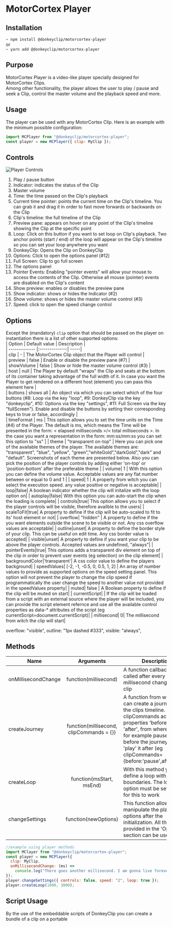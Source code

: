 # MotorCortex Player

## Installation

`~ npm install @donkeyclip/motorcortex-player`  
or  
`~ yarn add @donkeyclip/motorcortex-player`

## Purpose

MotorCortex Player is a video-like player specially designed for MotorCortex Clips.  
Among other functionality, the player allows the user to play / pause and seek a Clip, control the master volume and the playback speed and more.

## Usage

The player can be used with any MotorCortex Clip. Here is an example with the minimum possible configuration:

```javascript
import MCPlayer from "@donkeyclip/motorcortex-player";
const player = new MCPlayer({ clip: MyClip });
```

## Controls

![Player Controls](https://donkey-spaces.ams3.digitaloceanspaces.com/assets/motorcortex-player/teo-player-numbers.png)

1. Play / pause button
2. Indicator: indicates the status of the Clip
3. Master volume
4. Time: the time passed on the Clip's playback
5. Current time pointer: points the current time on the Clip's timeline. You can grab it and drag it in order to fast move forwards or backwards on the Clip
6. Clip's timeline: the full timeline of the Clip
7. Preview pane: appears on hover on any point of the Clip's timeline showing the Clip at the specific point
8. Loop: Click on this button if you want to set loop on Clip's playback. Two anchor points (start / end) of the loop will appear on the Clip's timeline so you can set your loop anywhere you want
9. DonkeyClip: Opens the Clip on DonkeyClip
10. Options: Click to open the options panel (#12)
11. Full Screen: Clip to go full screen
12. The options panel
13. Pointer Events: Enabling "pointer events" will allow your mouse to access the contents of the Clip. Otherwise all mouse (pointer) events are disabled on the Clip's content
14. Show preview: enables or disables the preview pane
15. Show indicator: shows or hides the Indicator (#2)
16. Show volume: shows or hides the master volume control (#3)
17. Speed: click to open the speed change control

## Options

Except the (mandatory) `clip` option that should be passed on the player on instantiation there is a list of other supported options:  
| Option | Default value | Description |  
| ------------- |:-------------:| -----|  
| clip | - | The MotorCortex Clip object that the Player will control |  
| preview | false | Enable or disable the preview pane (#7) |  
| showVolume | false | Show or hide the master volume control (#3) |  
| host | null | The Player by default "wraps" the Clip and seats at the bottom of its container taking advantage of the full width of it. In case you want the Player to get rendered on a different host (element) you can pass this element here |  
| buttons | shows all | An object via which you can select which of the four buttons (#8: Loop via the key "loop", #9: DonkeyClip via the key "donkeyclip", #10: Options via the key "settings", #11: Full Screen via the key "fullScreen"). Enable and disable the buttons by setting their corresponding keys to true or false, accordingly |  
| timeFormat | ms | This option allows you to set the time units on the Time (#4) of the Player. The default is ms, which means the Time will be presented in the form: < elapsed milliseconds >/< total milliseconds >. In the case you want a representation in the form: mm:ss/mm:ss you can set this option to "ss" |
| theme | "transparent on-top" | Here you can pick one of the available themes of the player. The available themes are: "transparent", "blue", "yellow", "green","whiteGold","darkGold","dark" and "default". Screenshots of each theme are presented below. Also you can pick the position of the player controls by adding either 'on-top' or 'position-bottom' after the preferable theme |
| volume| 1 | With this option you can define the volume value. Acceptable values are any flat number between or equal to 0 and 1 |
| speed| 1 | A property from witch you can select the execution speed. any value positive or negative is acceptable|
| loop|false| A boolean indicator whether the clip will initalize with the loop option on|
| autoplay|false| With this option you can auto-start the clip when the loading is complete|
| controls|true| This option allows you to select if the player controls will be visible, therefore availble to the users|
| scaleToFit|true| A property to define if the clip will be auto-scaled to fit to its' host element or not|
| overflow| "hidden" | A property to define if the you want elements outside the scene to be visible or not. Any css overflow values are acceptable|
| outline|unset| A property to define the border style of your clip. This can be useful on edit time. Any css border value is accepted|
| visible|unset| A property to define if you want your clip to be above the player controls. Accepted values are undefined, "always"|
| pointerEvents|true| This options adds a transparent div element on top of the clip in order to prevent user events (eg selection) on the clip element|
| backgroundColor|'transparent'| A css color value to define the players background|
| speedValues| [-2, -1, -0.5, 0, 0.5, 1, 2] | An array of number values to provide as supported options on the speed setting panel. This option will not prevent the player to change the clip speed if programmatically the user change the speed to another value not provided in the speedValues property|
| muted| false | A Boolean property to define if the clip will be muted on start|
| currentScript| <script></script>| If the clip will be loaded from a script with an external source where the player will be included, you can provide the script element refernce and use all the available control properties as data-\* attributes of the script (eg currentScript=document.currentScript)|
| millisecond| 0| The millisecond from witch the clip will start|

overflow: "visible",
outline: "1px dashed #333",
visible: "always",

## Methods

| Name                |                Arguments                 | Description                                                                                                                                                                                                                                                               |
| ------------------- | :--------------------------------------: | ------------------------------------------------------------------------------------------------------------------------------------------------------------------------------------------------------------------------------------------------------------------------- |
| onMillisecondChange |          function(millisecond)           | A function callback to be called after every millisecond change of the clip                                                                                                                                                                                               |
| createJourney       | function(millisecond, clipCommands = {}) | A function from witch you can create a journey over the clips timeline. The clipCommands accepts the properties 'before' and 'after', from where you can for example pause the clip before the journey and 'play' it after (eg clipCommands={before:'pause',after:'play'} |
| createLoop          |         function(msStart, msEnd)         | With this method your can define a loop with boundaries. The loop option must be set to true for this to work                                                                                                                                                             |
| changeSettings      |           function(newOptions)           | This function allows you to manipulate the player options after the initialization. All the options provided in the 'Options' section can be used here                                                                                                                    |

```javascript
//example using player methods
import MClayer from "@donkeyclip/motorcortex-player";
const player = new MCPlayer({
  clip: MyClip,
  onMillisecondChange: (ms) =>
    console.log("There goes another millisecond. I am gonna live forever"),
});
player.changeSettings({ controls: false, speed: "2", loop: true });
player.createLoop(1000, 3000);
```

## Script Usage

By the use of the embeddable scripts of DonkeyClip you can create a bundle of a clip on a portable <script> that can be placed anywhere inside any html page. This script not only builds the clip but also wrapps it, out of the box, with this player.
Here's a typical use of an embeddable script, with all of the supported attrs present:

```html
<script
  src="https://staging-api.donkeyclip.com/embed/xxxxxxxx-xxxx/"
  data-width="100%"
  data-height="100%"
  data-preview
  data-show-volume
  data-show-indicator
  data-controls
  data-autoplay
  data-scale-to-fit
  data-loop
  data-pointer-events
  data-muted
  data-theme="mc-blue"
  data-speed="2"
  data-volume="0.8"
></script>
```

All of the data attrs can be manipulated after the initialization and on-the-fly will update the player control settings status, witch practically means that the developer can manipulate the Clip through the scrip element. With this feature you can delete the `data-controls` attribute from the script and create your own player controls if that's what you want. The minimum properties for a plug-n-play clip via the script method are

```html
<script
  src="https://staging-api.donkeyclip.com/embed/xxxxxxxx-xxxx/"
  data-scale-to-fit
/>
```

## Themes

### dark

![Player Controls](https://donkey-spaces.ams3.digitaloceanspaces.com/assets/motorcortex-player/dark.png)

### whiteGold

![Player Controls](https://donkey-spaces.ams3.digitaloceanspaces.com/assets/motorcortex-player/whiteGold.png)

### darkGold

![Player Controls](https://donkey-spaces.ams3.digitaloceanspaces.com/assets/motorcortex-player/darkGold.png)

### mc-green

![Player Controls](https://donkey-spaces.ams3.digitaloceanspaces.com/assets/motorcortex-player/mc-green.png)

### mc-blue

![Player Controls](https://donkey-spaces.ams3.digitaloceanspaces.com/assets/motorcortex-player/mc-blue.png)

### custom

All you have to do is define these variables and use the <name> in the property theme of player options

````css
.--mc-player.theme-<name> {
  --activeColor: 136, 136, 136;
  --defaultColor: 136, 136, 136;
  --backgroundColor: 29, 31, 37, 1;
  --loopBarColor: rgba(var(--activeColor), 0.2);
  --grad-display: none;
}```
## License

[MIT License](https://opensource.org/licenses/MIT)

[![Kiss My Button](https://presskit.kissmybutton.gr/logos/kissmybutton-logo-small.png)](https://kissmybutton.gr)
````
